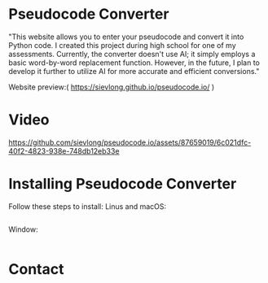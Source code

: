 # Pseudocode Converter

"This website allows you to enter your pseudocode and convert it into Python code. I created this project during high school for one of my assessments. 
Currently, the converter doesn't use AI; it simply employs a basic word-by-word replacement function. 
However, in the future, I plan to develop it further to utilize AI for more accurate and efficient conversions."

Website preview:( https://sievlong.github.io/pseudocode.io/ )
# Video 
https://github.com/sievlong/pseudocode.io/assets/87659019/6c021dfc-40f2-4823-938e-748db12eb33e

# Installing Pseudocode Converter
Follow these steps to install:
Linus and macOS:

```bash
```

Window:

```bash
```

# Contact
